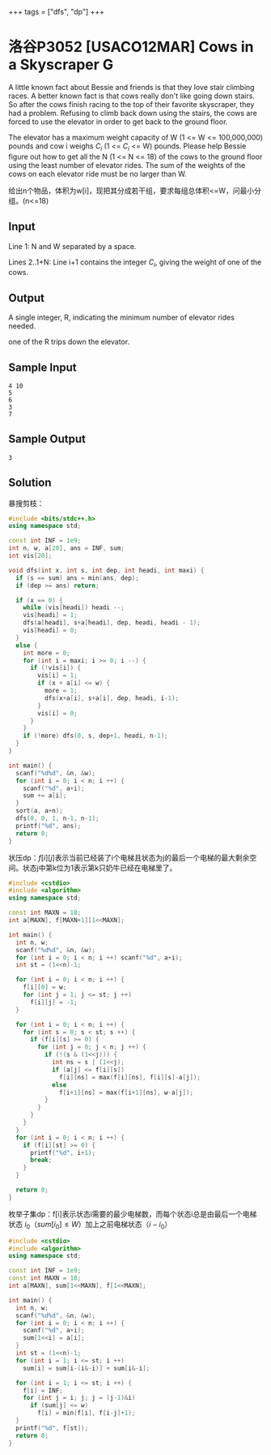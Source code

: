 +++
tags = ["dfs", "dp"]
+++

# 洛谷P3052 [USACO12MAR] Cows in a Skyscraper G

A little known fact about Bessie and friends is that they love stair climbing races. A better known fact is that cows really don't like going down stairs. So after the cows finish racing to the top of their favorite skyscraper, they had a problem. Refusing to climb back down using the stairs, the cows are forced to use the elevator in order to get back to the ground floor.

The elevator has a maximum weight capacity of W (1 <= W <= 100,000,000) pounds and cow i weighs $C_i$ (1 <= $C_i$ <= W) pounds. Please help Bessie figure out how to get all the N (1 <= N <= 18) of the cows to the ground floor using the least number of elevator rides. The sum of the weights of the cows on each elevator ride must be no larger than W.

给出n个物品，体积为w[i]，现把其分成若干组，要求每组总体积<=W，问最小分组。(n<=18)

## Input

Line 1: N and W separated by a space.

Lines 2..1+N: Line i+1 contains the integer $C_i$, giving the weight of one of the cows.

## Output

A single integer, R, indicating the minimum number of elevator rides needed.

one of the R trips down the elevator.

## Sample Input

```
4 10 
5 
6 
3 
7 
```

## Sample Output

```
3
```

## Solution

暴搜剪枝：

```c++
#include <bits/stdc++.h>
using namespace std;

const int INF = 1e9;
int n, w, a[20], ans = INF, sum;
int vis[20];

void dfs(int x, int s, int dep, int headi, int maxi) {
  if (s == sum) ans = min(ans, dep);
  if (dep >= ans) return;

  if (x == 0) {
    while (vis[headi]) headi --;
    vis[headi] = 1;
    dfs(a[headi], s+a[headi], dep, headi, headi - 1);
    vis[headi] = 0;
  }
  else {
    int more = 0;
    for (int i = maxi; i >= 0; i --) {
      if (!vis[i]) {
        vis[i] = 1;
        if (x + a[i] <= w) {
          more = 1;
          dfs(x+a[i], s+a[i], dep, headi, i-1);
        }
        vis[i] = 0;
      }
    }
    if (!more) dfs(0, s, dep+1, headi, n-1);
  }
}

int main() {
  scanf("%d%d", &n, &w);
  for (int i = 0; i < n; i ++) {
    scanf("%d", a+i);
    sum += a[i];
  }
  sort(a, a+n);
  dfs(0, 0, 1, n-1, n-1);
  printf("%d", ans);
  return 0;
}
```

状压dp：$f[i][j]$表示当前已经装了i个电梯且状态为j的最后一个电梯的最大剩余空间。状态j中第k位为1表示第k只奶牛已经在电梯里了。

```c++
#include <cstdio>
#include <algorithm>
using namespace std;

const int MAXN = 18;
int a[MAXN], f[MAXN+1][1<<MAXN];

int main() {
  int n, w;
  scanf("%d%d", &n, &w);
  for (int i = 0; i < n; i ++) scanf("%d", a+i);
  int st = (1<<n)-1;

  for (int i = 0; i < n; i ++) {
    f[i][0] = w;
    for (int j = 1; j <= st; j ++)
      f[i][j] = -1;
  }

  for (int i = 0; i < n; i ++) {
    for (int s = 0; s < st; s ++) {
      if (f[i][s] >= 0) {
        for (int j = 0; j < n; j ++) {
          if (!(s & (1<<j))) {
            int ns = s | (1<<j);
            if (a[j] <= f[i][s])
              f[i][ns] = max(f[i][ns], f[i][s]-a[j]);
            else
              f[i+1][ns] = max(f[i+1][ns], w-a[j]);
          }
        }
      }
    }
  }
  for (int i = 0; i < n; i ++) {
    if (f[i][st] >= 0) {
      printf("%d", i+1);
      break;
    }
  }

  return 0;
}
```

枚举子集dp：f[i]表示状态i需要的最少电梯数，而每个状态i总是由最后一个电梯状态 $i_0$（$sum[i_0] \le W$）加上之前电梯状态（$i-i_0$）


```c++
#include <cstdio>
#include <algorithm>
using namespace std;

const int INF = 1e9;
const int MAXN = 18;
int a[MAXN], sum[1<<MAXN], f[1<<MAXN];

int main() {
  int n, w;
  scanf("%d%d", &n, &w);
  for (int i = 0; i < n; i ++) {
    scanf("%d", a+i);
    sum[1<<i] = a[i];
  }
  int st = (1<<n)-1;
  for (int i = 1; i <= st; i ++)
    sum[i] = sum[i-(i&-i)] + sum[i&-i];

  for (int i = 1; i <= st; i ++) {
    f[i] = INF;
    for (int j = i; j; j = (j-1)&i)
      if (sum[j] <= w)
        f[i] = min(f[i], f[i-j]+1);
  }
  printf("%d", f[st]);
  return 0;
}
```

